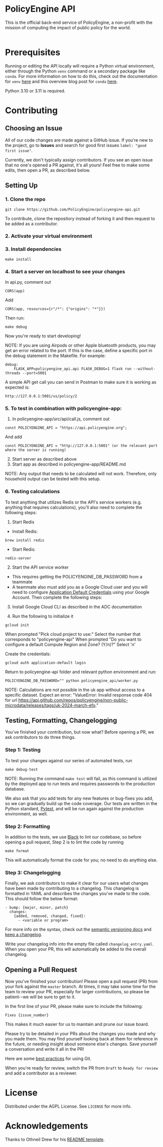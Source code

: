 
# PolicyEngine API

This is the official back-end service of PolicyEngine, a non-profit with the mission of computing the impact of public policy for the world. <br/><br/>

# Prerequisites

Running or editing the API locally will require a Python virtual environment, either through the Python `venv` command or a secondary package like `conda`. For more information on how to do this, check out the documentation for `venv` [here](https://docs.python.org/3/library/venv.html) and this overview blog post for `conda` [here](https://uoa-eresearch.github.io/eresearch-cookbook/recipe/2014/11/20/conda/).

Python 3.10 or 3.11 is required.

# Contributing

## Choosing an Issue

All of our code changes are made against a GitHub issue. If you're new to the project, go to **Issues** and search for good first issues `label: "good first issue"`.

Currently, we don't typically assign contributors. If you see an open issue that no one's opened a PR against, it's all yours! Feel free to make some edits, then open a PR, as described below.

## Setting Up

### 1. Clone the repo

```
git clone https://github.com/PolicyEngine/policyengine-api.git
```
To contribute, clone the repository instead of forking it and then request to be added as a contributor.

### 2. Activate your virtual environment

### 3. Install dependencies

```
make install
```

### 4. Start a server on localhost to see your changes

In api.py, comment out
```
CORS(app)
```

Add
```
CORS(app, resources={r"/*": {"origins": "*"}})
```

Then run:

```
make debug
```

Now you're ready to start developing!

NOTE: If you are using Airpods or other Apple bluetooth products, you may get an error related to the port. If this is the case, define a specific port in the debug statement in the Makefile. For example:
```
debug:
	FLASK_APP=policyengine_api.api FLASK_DEBUG=1 flask run --without-threads --port=5001
```

A simple API get call you can send in Postman to make sure it is working as expected is:
```
http://127.0.0.1:5001/us/policy/2
```

### 5. To test in combination with policyengine-app: 

1. In policyengine-app/src/api/call.js, comment out
```
const POLICYENGINE_API = "https://api.policyengine.org";
```
And add
```
const POLICYENGINE_API = "http://127.0.0.1:5001" (or the relevant port where the server is running)
```
2. Start server as described above
3. Start app as described in policyengine-app/README.md

NOTE: Any output that needs to be calculated will not work. Therefore, only household output can be tested with this setup.

### 6. Testing calculations

To test anything that utilizes Redis or the API's service workers (e.g. anything that requires calculations), you'll also need to complete the following steps:

1. Start Redis
- Install Redis:
```
brew install redis
```
- Start Redis:
```
redis-server
```
2. Start the API service worker
- This requires getting the POLICYENGINE_DB_PASSWORD from a teammate
- A teammate also must add you as a Google Cloud user and you will need to configure [Application Default Credentials](https://cloud.google.com/docs/authentication/provide-credentials-adc#how-to) using your Google Account. Then complete the following steps:

3. Install Google Cloud CLI as described in the ADC documentation

4. Run the following to initialize it
```
gcloud init
```
When prompted "Pick cloud project to use:" Select the number that corresponds to "policyengine-api"
When prompted "Do you want to configure a default Compute Region and Zone? (Y/n)?" Select 'n'

Create the credentials: 
```
gcloud auth application-default login
```

Return to policyengine-api folder and relevant python environment and run:
```
POLICYENGINE_DB_PASSWORD="" python policyengine_api/worker.py
```

NOTE: Calculations are not possible in the uk app without access to a specific dataset. Expect an error: "ValueError: Invalid response code 404 for url https://api.github.com/repos/policyengine/non-public-microdata/releases/tags/uk-2024-march-efo."

## Testing, Formatting, Changelogging

You've finished your contribution, but now what? Before opening a PR, we ask contributors to do three things.

### Step 1: Testing
To test your changes against our series of automated tests, run

```
make debug-test
```

NOTE: Running the command `make test` will fail, as this command is utilized by the deployed app to run tests and requires passwords to the production database. 

We also ask that you add tests for any new features or bug-fixes you add, so we can gradually build up the code coverage. Our tests are written in the Python standard, [Pytest](https://docs.pytest.org/en/7.1.x/getting-started.html), and will be run again against the production environment, as well.

### Step 2: Formatting

In addition to the tests, we use [Black](https://github.com/psf/black) to lint our codebase, so before opening a pull request, Step 2 is to lint the code by running

```
make format
```
This will automatically format the code for you; no need to do anything else.

### Step 3: Changelogging
Finally, we ask contributors to make it clear for our users what changes have been made by contributing to a changelog. This changelog is formatted in YAML and describes the changes you've made to the code. This should follow the below format:
``` 
- bump: {major, minor, patch}
  changes:
    {added, removed, changed, fixed}:
      - <variable or program>
```
For more info on the syntax, check out the [semantic versioning docs](https://www.semver.org) and [keep a changelog](https://www.keepachangelog.com).

Write your changelog info into the empty file called `changelog_entry.yaml`. When you open your PR, this will automatically be added to the overall changelog.

## Opening a Pull Request

Now you've finished your contribution! Please open a pull request (PR) from your fork against the `master` branch. At times, it may take some time for the team to review your PR, especially for larger contributions, so please be patient--we will be sure to get to it.

In the first line of your PR, please make sure to include the following:

```
Fixes {issue_number}
```

This makes it much easier for us to maintain and prune our issue board.

Please try to be detailed in your PRs about the changes you made and why you made them. You may find yourself looking back at them for reference in the future, or needing insight about someone else's changes. Save yourself a conversation and write it all in the PR!

Here are some [best practices](https://deepsource.io/blog/git-best-practices/) for using Git.

When you're ready for review, switch the PR from `Draft` to `Ready for review` and add a contributor as a reviewer.

# License

Distributed under the AGPL License. See `LICENSE` for more info.

# Acknowledgements

Thanks to Othneil Drew for his [README template](https://github.com/othneildrew/Best-README-Template).
